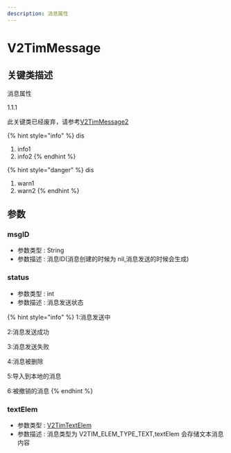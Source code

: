 ```yaml
---
description: 消息属性
---
```


# V2TimMessage

## 关键类描述

消息属性

1.1.1

此关键类已经废弃，请参考[V2TimMessage2]()


{% hint style="info" %}
dis
1. info1
2. info2
{% endhint %}



{% hint style="danger" %}
dis
1. warn1
2. warn2
{% endhint %}


## 参数


### msgID

* 参数类型 : String
* 参数描述 : 消息ID(消息创建的时候为 nil,消息发送的时候会生成)


### status

* 参数类型 : int
* 参数描述 : 消息发送状态

{% hint style="info" %}
1:消息发送中

2:消息发送成功

3:消息发送失败

4:消息被删除

5:导入到本地的消息

6:被撤销的消息
{% endhint %}


### textElem

* 参数类型 : [V2TimTextElem]()
* 参数描述 : 消息类型为 V2TIM_ELEM_TYPE_TEXT,textElem 会存储文本消息内容



